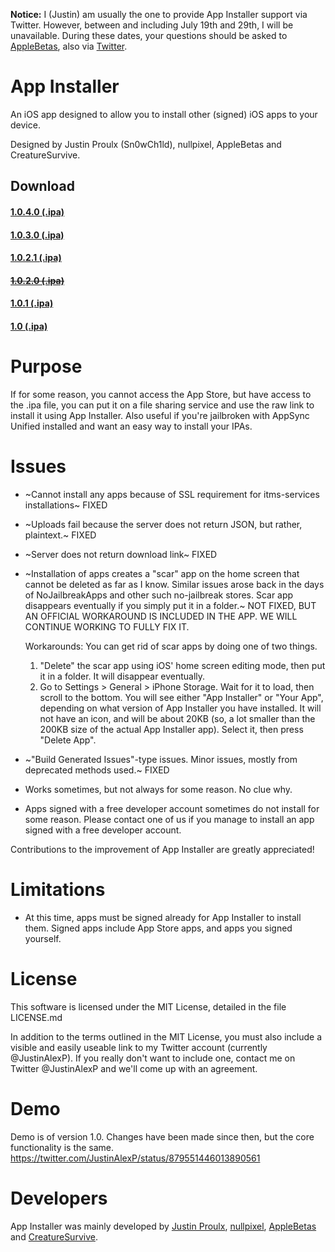 <b>Notice:</b> I (Justin) am usually the one to provide App Installer support via Twitter. However, between and including July 19th and 29th, I will be unavailable. During these dates, your questions should be asked to [AppleBetas](https://twitter.com/AppleBetasDev), also via [Twitter](https://twitter.com/AppleBetasDev).

# App Installer
An iOS app designed to allow you to install other (signed) iOS apps to your device.

Designed by Justin Proulx (Sn0wCh1ld), nullpixel, AppleBetas and CreatureSurvive.

<h2>Download</h2>
<h4><a href="https://github.com/Sn0wCh1ld/App-Installer/releases/download/1.0.4.0/App.Installer.ipa">1.0.4.0 (.ipa)</a></h4>
<h4><a href="https://github.com/Sn0wCh1ld/App-Installer/releases/download/1.0.3.0/App.Installer.ipa">1.0.3.0 (.ipa)</a></h4>
<h4><a href="https://github.com/Sn0wCh1ld/App-Installer/releases/download/1.0.2.1/App.Installer.ipa">1.0.2.1 (.ipa)</a></h4>
<strike><h4><a href="https://github.com/Sn0wCh1ld/App-Installer/releases/download/1.0.2.0/App.Installer.ipa">1.0.2.0 (.ipa)</a></h4></strike>
<h4><a href="https://github.com/Sn0wCh1ld/App-Installer/releases/download/1.0.1/App.Installer.ipa">1.0.1 (.ipa)</a></h4>
<h4><a href="https://github.com/Sn0wCh1ld/App-Installer/releases/download/1.0/App.Installer.ipa">1.0 (.ipa)</a></h4>

# Purpose
If for some reason, you cannot access the App Store, but have access to the .ipa file, you can put it on a file sharing service and use the raw link to install it using App Installer. Also useful if you're jailbroken with AppSync Unified installed and want an easy way to install your IPAs.

# Issues
- ~Cannot install any apps because of SSL requirement for itms-services installations~ FIXED
- ~Uploads fail because the server does not return JSON, but rather, plaintext.~ FIXED
- ~Server does not return download link~ FIXED
- ~Installation of apps creates a "scar" app on the home screen that cannot be deleted as far as I know. Similar issues arose back in the days of NoJailbreakApps and other such no-jailbreak stores. Scar app disappears eventually if you simply put it in a folder.~ NOT FIXED, BUT AN OFFICIAL WORKAROUND IS INCLUDED IN THE APP. WE WILL CONTINUE WORKING TO FULLY FIX IT.
  
  Workarounds:
  You can get rid of scar apps by doing one of two things.
  1. "Delete" the scar app using iOS' home screen editing mode, then put it in a folder. It will disappear eventually.
  2. Go to Settings > General > iPhone Storage. Wait for it to load, then scroll to the bottom. You will see either "App      Installer" or "Your App", depending on what version of App Installer you have installed. It will not have an icon, and will be about 20KB (so, a lot smaller than the 200KB size of the actual App Installer app). Select it, then press "Delete App".

- ~"Build Generated Issues"-type issues. Minor issues, mostly from deprecated methods used.~ FIXED
- Works sometimes, but not always for some reason. No clue why.
- Apps signed with a free developer account sometimes do not install for some reason. Please contact one of us if you manage to install an app signed with a free developer account.

Contributions to the improvement of App Installer are greatly appreciated!

# Limitations
- At this time, apps must be signed already for App Installer to install them. Signed apps include App Store apps, and apps you signed yourself.

# License
This software is licensed under the MIT License, detailed in the file LICENSE.md

In addition to the terms outlined in the MIT License, you must also include a visible and easily useable link to my Twitter account (currently @JustinAlexP). If you really don't want to include one, contact me on Twitter @JustinAlexP and we'll come up with an agreement.

# Demo
Demo is of version 1.0. Changes have been made since then, but the core functionality is the same.
https://twitter.com/JustinAlexP/status/879551446013890561

# Developers
App Installer was mainly developed by [Justin Proulx](https://www.twitter.com/JustinAlexP), [nullpixel](https://twitter.com/nullriver), [AppleBetas](https://twitter.com/AppleBetasDev) and [CreatureSurvive](https://www.twitter.com/CreatureSurvive).
